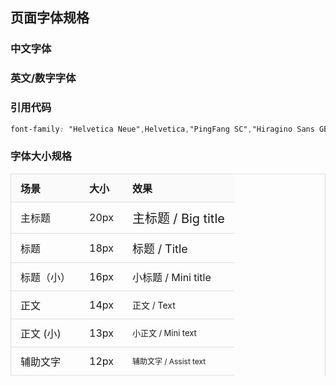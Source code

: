 ## 页面字体规格

### 中文字体
<template>
<div>
    <div class='block'>
        <div class='block-primary ps'>
            顺风顺水
        </div>
        <div class='block-second'>
            PingFang SC
        </div>
    </div>
    <div class='block'>
        <div class='block-primary hsg'>
            顺风顺水
        </div>
        <div class='block-second'>
            Hiragino Sans GB
        </div>
    </div>
    <div class='block'>
        <div class='block-primary my'>
            顺风顺水
        </div>
        <div class='block-second'>
            Microsoft YaHei
        </div>
    </div>
</div>
</template>

### 英文/数字字体
<template>
    <div class='block'>
        <div class='block-primary hn'>
            Green 666
        </div>
        <div class='block-second'>
        Helvetica Neue
        </div>
    </div>
    <div class='block'>
        <div class='block-primary ha'>
            Green 666
        </div>
        <div class='block-second'>
            Helvetica
        </div>
    </div>
    <div class='block'>
        <div class='block-primary al'>
            Green 666
        </div>
        <div class='block-second'>
        Arial
        </div>
    </div>
</template>

### 引用代码

```CSS 
font-family: "Helvetica Neue",Helvetica,"PingFang SC","Hiragino Sans GB","Microsoft YaHei","微软雅黑",Arial,sans-serif;
```

### 字体大小规格
 场景 | 大小 | 效果
---------|----------|---------
 主标题 | 20px | <span style='font-size:20px'>主标题 / Big title</span>
 标题 | 18px | <span style='font-size:18px'>标题 / Title</span>
 标题（小） | 16px | <span style='font-size:16px'>小标题 / Mini title</span>
 正文 | 14px | <span style='font-size:14px'>正文 / Text</span>
 正文 (小) | 13px | <span style='font-size:13px'>小正文 / Mini text</span>
 辅助文字 | 12px | <span style='font-size:12px'>辅助文字 / Assist text</span>



 <style lang='scss' scoped>
    @import '~/components/themes/src/base/fly-common.scss';
    .block{
        border:1px solid $fly-border-color;
        display:inline-block;
        width:200px;
    }
    .block-primary{
        text-align:center;
        padding:50px 10px;
        font-size:32px;
    }
    .block-second{
        padding:10px 20px;
        border-top:1px solid $fly-border-color;
    }
    .ps{
        font-family:'PingFang SC';
    }
    .hsg{
        font-family:'Hiragino Sans GB';
    }
    .my{
        font-family:'Microsoft YaHei';
    }
    .hn{
        font-family:'Helvetica Neue';
    }
    .ha{
        font-family:'Helvetica';
    }
    .al{
        font-family:'Arial';
    }
    code{
        background-color:$fly-border-color;
        margin:0px;
        padding:20px;
        display:inline-block;
    }
    table{
    width:100%;
    border:1px solid #dedede;
    border-bottom:0px;
    margin:0px;
    padding:0px;
    border-collapse:collapse;
    th{
        background-color:#fafafa;
    }
    td,th{
        text-align:left;
        border:0px;
        padding:10px 15px;
        box-sizing:border-box;
        border-spacing:0px;
        border-bottom:1px solid #dedede;
    }
}
</style>
